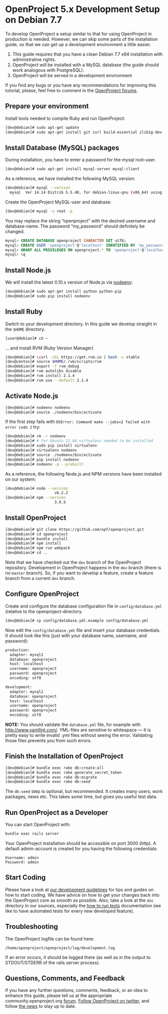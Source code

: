 # OpenProject 5.x Development Setup on Debian 7.7

To develop OpenProject a setup similar to that for using OpenProject in production is needed. However, we can skip some parts of the installation guide, so that we can get up a development environment a little easier.

1. This guide requires that you have a clean Debian 7.7 x64 installation with administrative rights.
2. OpenProject will be installed with a MySQL database (the guide should work analogous with PostgreSQL).
3. OpenProject will be served in a development environment

If you find any bugs or you have any recommendations for improving this tutorial, please, feel free to comment in the [OpenProject forums](https://community.openproject.org/projects/openproject/boards).

## Prepare your environment

Install tools needed to compile Ruby and run OpenProject:

```bash
[dev@debian]# sudo apt-get update
[dev@debian]# sudo apt-get install git curl build-essential zlib1g-dev libyaml-dev libssl-dev libmysqlclient-dev libpq-dev libsqlite3-dev memcached libffi5
```

## Install Database (MySQL) packages

During installation, you have to enter a password for the mysql root-user.

```bash
[dev@debian]# sudo apt-get install mysql-server mysql-client
```

As a reference, we have installed the following MySQL version:

```bash
[dev@debian]# mysql --version
  mysql  Ver 14.14 Distrib 5.5.40, for debian-linux-gnu (x86_64) using readline 6.2
```

Create the OpenProject MySQL-user and database:

```bash
[dev@debian]# mysql -u root -p
```

You may replace the string “openproject” with the desired username and database-name. The password “my_password” should definitely be changed.

```sql
mysql> CREATE DATABASE openproject CHARACTER SET utf8;
mysql> CREATE USER 'openproject'@'localhost' IDENTIFIED BY 'my_password';
mysql> GRANT ALL PRIVILEGES ON openproject.* TO 'openproject'@'localhost';
mysql> \q
```

## Install Node.js

We will install the latest 0.10.x version of Node.js via [nodeenv](https://pypi.python.org/pypi/nodeenv):

```bash
[dev@debian]# sudo apt-get install python python-pip
[dev@debian]# sudo pip install nodeenv
```

## Install Ruby

Switch to your development directory. In this guide we develop straight in the `$HOME` directory.

```bash
[user@debian]# cd ~
```

… and install RVM (Ruby Version Manager)

```bash
[dev@debian]# \curl -sSL https://get.rvm.io | bash -s stable
[dev@centos]# source $HOME/.rvm/scripts/rvm
[dev@debian]# export -f rvm_debug
[dev@debian]# rvm autolibs disable
[dev@debian]# rvm install 2.1.4
[dev@debian]# rvm use --default 2.1.4
```

## Activate Node.js

```bash
[dev@debian]# nodeenv nodeenv
[dev@debian]# source ./nodeenv/bin/activate
```

If the first step fails with `OSError: Command make --jobs=2 failed with error code 2` try:

```bash
[dev@debian]# rm -r nodeenv
[dev@debian]# # for Ubuntu 12.04 virtualenv needed to be installed
[dev@debian]# sudo pip install virtualenv
[dev@debian]# virtualenv nodeenv
[dev@debian]# source ./nodeenv/bin/activate
[dev@debian]# pip install nodeenv
[dev@debian]# nodeenv -p --prebuilt
```

As a reference, the following Node.js and NPM versions have been installed on our system:

```bash
[dev@debian]# node --version
                      v6.2.2
[dev@debian]# npm --version
                      3.9.5
```

## Install OpenProject

```bash
[dev@debian]# git clone https://github.com/opf/openproject.git
[dev@debian]# cd openproject
[dev@debian]# bundle install
[dev@debian]# npm install
[dev@debian]# npm run webpack
[dev@debian]# cd ..
```

Note that we have checked out the `dev` branch of the OpenProject repository. Development in OpenProject happens in the `dev` branch (there is no `master` branch).
So, if you want to develop a feature, create a feature branch from a current `dev` branch.

## Configure OpenProject

Create and configure the database configuration file in `config/database.yml` (relative to the openproject-directory.

```bash
[dev@debian]# cp config/database.yml.example config/database.yml
```

Now edit the `config/database.yml` file and insert your database credentials.
It should look like this (just with your database name, username, and password):

```bash
production:
  adapter: mysql2
  database: openproject
  host: localhost
  username: openproject
  password: openproject
  encoding: utf8

development:
  adapter: mysql2
  database: openproject
  host: localhost
  username: openproject
  password: openproject
  encoding: utf8
```

**NOTE:** You should validate the `database.yml` file, for example with http://www.yamllint.com/. YML-files are sensitive to whitespace — It is pretty easy to write invalid .yml files without seeing the error. Validating those files prevents you from such errors.

## Finish the Installation of OpenProject

```bash
[dev@debian]# bundle exec rake db:create:all
[dev@debian]# bundle exec rake generate_secret_token
[dev@debian]# bundle exec rake db:migrate
[dev@debian]# bundle exec rake db:seed
```

The `db:seed` step is optional, but recommended. It creates many users, work packages, news etc. This takes some time, but gives you useful test data.

## Run OpenProject as a Developer

You can start OpenProject with:

```bash
bundle exec rails server
```

Your OpenProject installation should be accessible on port 3000 (http). A default admin-account is created for you having the following credentials:

```
Username: admin
Password: admin
```

## Start Coding

Please have a look at [our development guidelines](https://www.openproject.org/open-source/code-contributions/) for tips and guides on how to start coding. We have advice on how to get your changes back into the OpenProject core as smooth as possible.
Also, take a look at the `doc` directory in our sources, especially the [how to run tests](https://github.com/opf/openproject/blob/dev/doc/RUNNING_TESTS.md) documentation (we like to have automated tests for every new developed feature).

## Troubleshooting

The OpenProject logfile can be found here:

```
/home/openproject/openproject/log/development.log
```

If an error occurs, it should be logged there (as well as in the output to STDOUT/STDERR of the rails server process).

## Questions, Comments, and Feedback

If you have any further questions, comments, feedback, or an idea to enhance this guide, please tell us at the appropriate community.openproject.org [forum](https://community.openproject.org/projects/openproject/boards/9).
[Follow OpenProject on twitter](https://twitter.com/openproject), and follow [the news](https://www.openproject.org/blog) to stay up to date.

